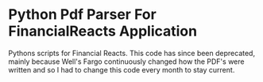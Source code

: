 # Python Pdf Parser For FinancialReacts Application

Pythons scripts for Financial Reacts. This code has since been deprecated, mainly because Well's Fargo continuously changed how the PDF's were written and so I had to change this code every month to stay current.
